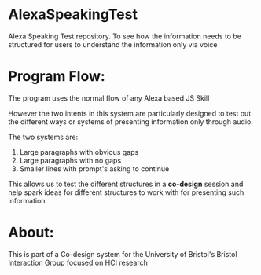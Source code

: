 # AlexaSpeakingTest
Alexa Speaking Test repository. To see how the information needs to be structured for users to understand the information only via voice


# Program Flow:

The program uses the normal flow of any Alexa based JS Skill

However the two intents in this system are particularly designed to test out the 
different ways or systems of presenting information only through audio.

The two systems are:

1) Large paragraphs with obvious gaps
2) Large paragraphs with no gaps
3) Smaller lines with prompt's asking to continue


This allows us to test the different structures in a **co-design** session and 
help spark ideas for different structures to work with for presenting such information


# About:

This is part of a Co-design system for the University of Bristol's Bristol Interaction Group focused on HCI research
